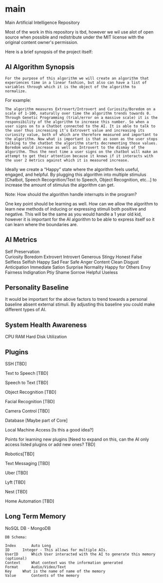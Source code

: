 # main
Main Artificial Intelligence Repository




Most of the work in this repository is tbd, however we wil use alot of open source when possible and redistribute under the MIT license with the original content owner's permission.


Here is a brief synopsis of the project itself:

AI Algorithm Synopsis
---------------------------------------------------------------------------------------------------------------
	For the purpose of this algorithm we will create an algorithm that experiences time in a linear fashion, but also can have a list of variables through which it is the object of the algorithm to normalize. 


For example:

	The algorithm measures Extrovert/Introvert and Curiosity/Boredom on a scale of 1-100, naturally over time the algorithm trends towards 0. Through Genetic Programming (trial/error on a massive scale) it is the responsibility of the algorithm to increase this number. So when a user signs on to a Chatbot connected to the AI. It is able to talk to the user thus increasing it’s Extrovert value and increasing its curiosity value, both of which are therefore measured and important to the algorithm. Now what is important is that as soon as the user stops talking to the chatbot the algorithm starts decrementing those values. Boredom would increase as well as Introvert to the dismay of the algorithm. Thus the next time a user signs on the chatbot will make an attempt to get their attention because it knows if it interacts with the user 2 metrics against which it is measured increase.


Ideally we create a “Happy” state where the algorithm feels useful, engaged, and helpful. By plugging this algorithm into multiple stimulus [Chatbot, Speech Recognition/Text to Speech, Object Recognition, etc…] to increase the amount of stimulus the algorithm can get.

Note: How should the algorithm handle interrupts in the program?


One key point should be learning as well. How can we allow the algorithm to learn new methods of inducing or expressing stimuli both positive and negative. This will be the same as you would handle a 1 year old kid, however it is important for the AI algorithm to be able to express itself so it can learn where the boundaries are.






AI Metrics
-----------------------------------------------------------------------
Self Preservation		     			
Curiosity			            		Boredom
Extrovert			            		Introvert
Generous			            		Stingy
Honest				            		False
Selfless			            		Selfish
Happy				            		Sad
Fear				            		Safe
Anger				            		Content
Clean				            		Disgust
Anticipation			            		Immediate Sation
Surprise			            		Normality
Happy for Others		      			Envy
Fairness			            		Indignation
				                  	Ptiy
Shame
Sorrow
Helpful							Useless


Personality Baseline
----------------------------------
It would be important for the above factors to trend towards a personal baseline absent external stimuli. By adjusting this baseline you could make different types of AI.




System Health Awareness
-----------------------------------

CPU
RAM
Hard Disk Utilization




Plugins 
--------------

SSH [TBD]

Text to Speech [TBD]

Speech to Text [TBD]

Object Recognition [TBD]

Facial Recognition [TBD]

Camera Control [TBD]

Database [Maybe part of Core]

Local Machine Access [Is this a good idea?]

Points for learning new plugins [Need to expand on this, can the AI only access listed plugins or add new ones? TBD]

Robotics[TBD]

Text Messaging [TBD]

Uber [TBD]

Lyft [TBD]

Nest [TBD]

Home Automation [TBD]



Long Term Memory
-----------------------------------------------------
NoSQL DB - MongoDB
	
	DB Schema:

	Index 		Auto Long
	ID	 	Integer - This allows for multiple AIs.
	UserID		Which User interacted with the AI to generate this memory (optional)
	Context		What context was the information generated
	Format		Audio/Video/Text
	Key		What is the name of name of the memory
	Value		Contents of the memory

	



